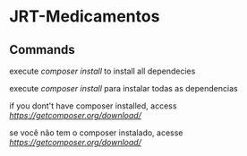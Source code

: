 # JRT-Medicamentos


## Commands
execute _composer install_ to install all dependecies

execute _composer install_ para instalar todas as dependencias



if you dont't have composer installed, access _https://getcomposer.org/download/_

se você não tem o composer instalado, acesse _https://getcomposer.org/download/_

